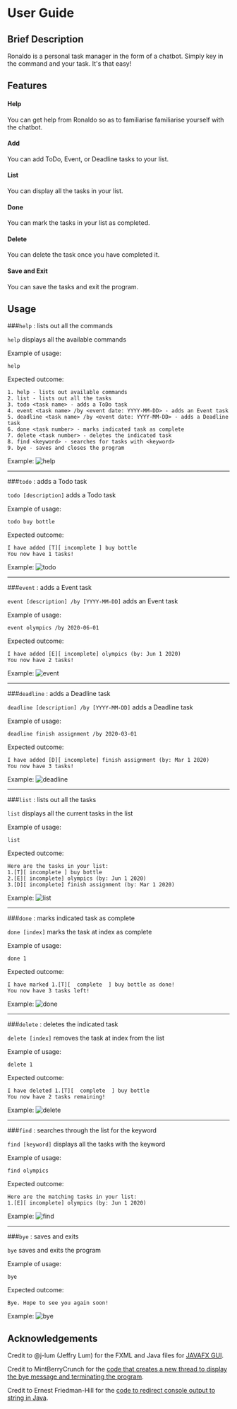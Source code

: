 # User Guide

## Brief Description
Ronaldo is a personal task manager in the form of a chatbot. Simply key in the command and your task. It's that easy!

## Features 

#### Help
You can get help from Ronaldo so as to familiarise familiarise yourself with the chatbot.

#### Add
You can add ToDo, Event, or Deadline tasks to your list.

#### List
You can display all the tasks in your list.

#### Done
You can mark the tasks in your list as completed.

#### Delete
You can delete the task once you have completed it.

#### Save and Exit
You can save the tasks and exit the program.


## Usage

###`help` : lists out all the commands

`help` displays all the available commands

Example of usage: 

`help`

Expected outcome:

````
1. help - lists out available commands
2. list - lists out all the tasks
3. todo <task name> - adds a ToDo task
4. event <task name> /by <event date: YYYY-MM-DD> - adds an Event task
5. deadline <task name> /by <event date: YYYY-MM-DD> - adds a Deadline task
6. done <task number> - marks indicated task as complete
7. delete <task number> - deletes the indicated task
8. find <keyword> - searches for tasks with <keyword>
9. bye - saves and closes the program
````

Example:
![help](help.png)

___

###`todo` : adds a Todo task

`todo [description]` adds a Todo task

Example of usage:

`todo buy bottle`

Expected outcome:
````
I have added [T][ incomplete ] buy bottle
You now have 1 tasks!
````

Example:
![todo](todo.png)

___

###`event` : adds a Event task

`event [description] /by [YYYY-MM-DD]` adds an Event task

Example of usage:

`event olympics /by 2020-06-01`

Expected outcome:
````
I have added [E][ incomplete] olympics (by: Jun 1 2020)
You now have 2 tasks!
````

Example:
![event](event.png)

___

###`deadline` : adds a Deadline task

`deadline [description] /by [YYYY-MM-DD]` adds a Deadline task

Example of usage:

`deadline finish assignment /by 2020-03-01`

Expected outcome:
````
I have added [D][ incomplete] finish assignment (by: Mar 1 2020)
You now have 3 tasks!
````

Example:
![deadline](deadline.png)

___

###`list` : lists out all the tasks

`list` displays all the current tasks in the list

Example of usage:

`list`

Expected outcome:
````
Here are the tasks in your list:
1.[T][ incomplete ] buy bottle
2.[E][ incomplete] olympics (by: Jun 1 2020)
3.[D][ incomplete] finish assignment (by: Mar 1 2020)
````

Example:
![list](list.png)

___

###`done` : marks indicated task as complete

`done [index]` marks the task at index as complete

Example of usage:

`done 1`

Expected outcome:
````
I have marked 1.[T][  complete  ] buy bottle as done!
You now have 3 tasks left!
````

Example:
![done](done.png)

___

###`delete` : deletes the indicated task

`delete [index]` removes the task at index from the list

Example of usage:

`delete 1`

Expected outcome:
````
I have deleted 1.[T][  complete  ] buy bottle
You now have 2 tasks remaining!
````

Example:
![delete](delete.png)

___

###`find` : searches through the list for the keyword

`find [keyword]` displays all the tasks with the keyword

Example of usage:

`find olympics`

Expected outcome:
````
Here are the matching tasks in your list:
1.[E][ incomplete] olympics (by: Jun 1 2020)
````

Example:
![find](find.png)

___

###`bye` : saves and exits

`bye` saves and exits the program

Example of usage:

`bye`

Expected outcome:
````
Bye. Hope to see you again soon!
````

Example:
![bye](bye.png)

## Acknowledgements
Credit to @j-lum (Jeffry Lum) for the FXML and Java files for [JAVAFX GUI](https://github.com/nus-cs2103-AY1920S2/duke/blob/master/tutorials/javaFxTutorialPart4.md).

Credit to MintBerryCrunch for the [code that creates a new thread to display the bye message and terminating the program](https://stackoverflow.com/questions/52393982/javafx-problem-with-platform-runlater-delayed-rendering-of-canvas-graphic).

Credit to Ernest Friedman-Hill for the [code to redirect console output to string in Java](https://stackoverflow.com/questions/8708342/redirect-console-output-to-string-in-java/8708357).

